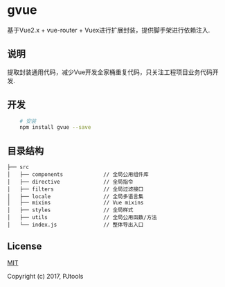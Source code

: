# gvue
基于Vue2.x + vue-router + Vuex进行扩展封装，提供脚手架进行依赖注入.

## 说明
提取封装通用代码，减少Vue开发全家桶重复代码，只关注工程项目业务代码开发.

## 开发
```bash
    # 安装
    npm install gvue --save
```

## 目录结构
```shell
├── src
│   ├── components             // 全局公用组件库
│   ├── directive              // 全局指令
│   ├── filters                // 全局过滤接口
│   ├── locale                 // 全局多语言集
│   ├── mixins                 // Vue mixins
│   ├── styles                 // 全局样式
│   ├── utils                  // 全局公用函数/方法
│   └── index.js               // 整体导出入口
```

## License
[MIT](http://opensource.org/licenses/MIT)

Copyright (c) 2017, PJtools
